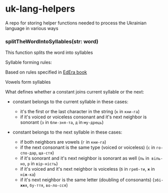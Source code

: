 # uk-lang-helpers
A repo for storing helper functions needed to process the Ukrainian language in various ways


### splitTheWordIntoSyllables(str: word)

This function splits the word into syllables

Syllable forming rules:
 
Based on rules specified in [EdEra book](https://edera.gitbook.io/ed-era-book-ukr/fonetika_grafka_orfoepya/sklad_skladopodl)

Vowels form syllables

What defines whether a constant joins current syllable or the next:

* constant belongs to the current syllable in these cases:
  - it's the first or the last character in the string (`к` in `кни-га`)
  - if it's voiced or voiceless consonant and it's next neighbor is sonorant (`з` in `бли-зня-та`, `д` in `му-дрець`)

* constant belongs to the next syllable in these cases:
  - if both neighbors are vowels (`г` in `кни-га`)
  - if the next consonant is the same type (voiced or voiceless) (`с` in `го-спо-дар`, `ща-стя`)
  - if it's sonorant and it's next neighbor is sonorant as well (`ль` in` вiль-но`, `р` in `вiр-нiсть`)
  - if it's voiced and it's next neighbor is voiceless (`б` in `греб-ти`, `ж` in `нiж-ка`)
  - if it's next neighbor is the same letter (doubling of consonants) (`збi-жжя`, `бу-ття`, `во-ло-сся`)


